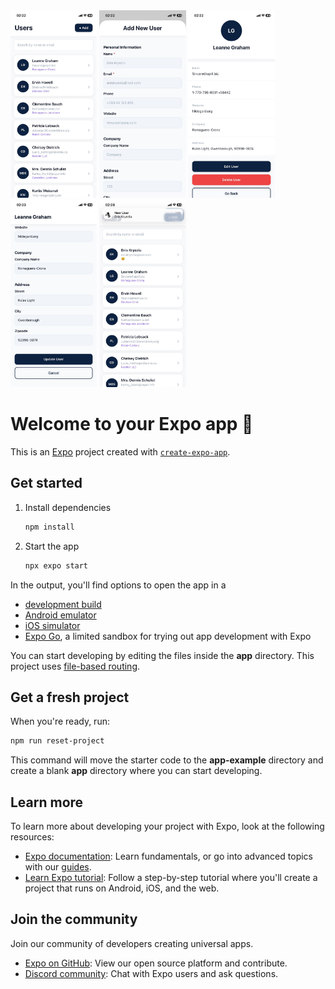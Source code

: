 <img src="https://github.com/eniskryeziu/user_management_app/blob/main/assets/images/Home.jpeg?raw=true" alt="Home" height="300">
<img src="https://github.com/eniskryeziu/user_management_app/blob/main/assets/images/Modal.jpeg?raw=true" alt="Modal" height="300">
<img src="https://github.com/eniskryeziu/user_management_app/blob/main/assets/images/UserDetails.jpeg?raw=true" alt="UserDetails" height="300">
<img src="https://github.com/eniskryeziu/user_management_app/blob/main/assets/images/Edit.jpeg?raw=true" alt="Edit" height="300">
<img src="https://github.com/eniskryeziu/user_management_app/blob/main/assets/images/Notification.jpeg?raw=true" alt="Notification" height="300">


# Welcome to your Expo app 👋

This is an [Expo](https://expo.dev) project created with [`create-expo-app`](https://www.npmjs.com/package/create-expo-app).

## Get started

1. Install dependencies

   ```bash
   npm install
   ```

2. Start the app

   ```bash
   npx expo start
   ```

In the output, you'll find options to open the app in a

- [development build](https://docs.expo.dev/develop/development-builds/introduction/)
- [Android emulator](https://docs.expo.dev/workflow/android-studio-emulator/)
- [iOS simulator](https://docs.expo.dev/workflow/ios-simulator/)
- [Expo Go](https://expo.dev/go), a limited sandbox for trying out app development with Expo

You can start developing by editing the files inside the **app** directory. This project uses [file-based routing](https://docs.expo.dev/router/introduction).

## Get a fresh project

When you're ready, run:

```bash
npm run reset-project
```

This command will move the starter code to the **app-example** directory and create a blank **app** directory where you can start developing.

## Learn more

To learn more about developing your project with Expo, look at the following resources:

- [Expo documentation](https://docs.expo.dev/): Learn fundamentals, or go into advanced topics with our [guides](https://docs.expo.dev/guides).
- [Learn Expo tutorial](https://docs.expo.dev/tutorial/introduction/): Follow a step-by-step tutorial where you'll create a project that runs on Android, iOS, and the web.

## Join the community

Join our community of developers creating universal apps.

- [Expo on GitHub](https://github.com/expo/expo): View our open source platform and contribute.
- [Discord community](https://chat.expo.dev): Chat with Expo users and ask questions.

